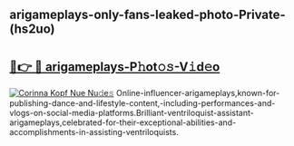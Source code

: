 ## arigameplays-only-fans​-leaked-photo​-Private-(hs2uo)


# <h2><a href="https://mediaupload.pro?title=arigameplays&ref=git">🔗👉 🔴 arigameplays-P𝚑ot𝚘𝚜-V𝚒d𝚎o</a></h2>

[![Corinna Kopf Nue Nu𝚍e𝚜](https://i.imgur.com/0qMVB7G.gif)](https://mediaupload.pro?title=arigameplays&ref=git)
Online-influencer-arigameplays,known-for-publishing-dance-and-lifestyle-content,-including-performances-and-vlogs-on-social-media-platforms.Brilliant-ventriloquist-assistant-arigameplays,celebrated-for-their-exceptional-abilities-and-accomplishments-in-assisting-ventriloquists.  